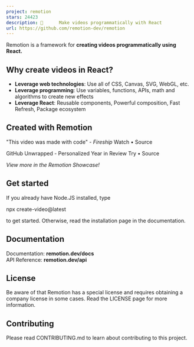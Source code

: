 ```yaml
---
project: remotion
stars: 24423
description: 🎥      Make videos programmatically with React
url: https://github.com/remotion-dev/remotion
---
```


Remotion is a framework for **creating videos programmatically using React.**

Why create videos in React?
---------------------------

-   **Leverage web technologies**: Use all of CSS, Canvas, SVG, WebGL, etc.
-   **Leverage programming**: Use variables, functions, APIs, math and algorithms to create new effects
-   **Leverage React**: Reusable components, Powerful composition, Fast Refresh, Package ecosystem

Created with Remotion
---------------------

"This video was made with code" _\- Fireship_ Watch • Source

GitHub Unwrapped - Personalized Year in Review Try • Source

_View more in the Remotion Showcase!_

Get started
-----------

If you already have Node.JS installed, type

npx create-video@latest

to get started. Otherwise, read the installation page in the documentation.

Documentation
-------------

Documentation: **remotion.dev/docs**  
API Reference: **remotion.dev/api**

License
-------

Be aware of that Remotion has a special license and requires obtaining a company license in some cases. Read the LICENSE page for more information.

Contributing
------------

Please read CONTRIBUTING.md to learn about contributing to this project.
